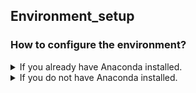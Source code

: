 ## Environment_setup

### How to configure the environment?

<details><summary> If you already have Anaconda installed. </summary>
<p>
If you already have anaconda installed, it's great! You will only need to run the following command in your command line / terminal / bash, after navigating to this folder.

```
conda env create -f DeepContrast.yml
```

Anaconda shall be able to configure the environment correctly.

<details><summary> If it works. </summary>
<p>
  Congrats! Nothing else to say.
</p>
</details>

<details><summary> If it doesn't work. </summary>
<p>
You may need to manually install the packages.
  
  You have the following options.
  
  <details><summary> 1. [RECOMMENDED] As a shortcut, you can try the following commands. We tested it on a Windows computer to reproduce an environment that can run the scripts. </summary>
<p>

```
conda create -n DeepContrast

conda activate DeepContrast
conda install python=3.7 numpy scipy scikit-image scikit-learn seaborn -c anaconda
conda install pytorch torchvision cudatoolkit=10.2 -c pytorch
conda install nibabel tqdm -c conda-forge
```

Remember to hit 'y' followed by 'Enter' / 'Return' to allow installation of packages.

Further, if you experience the "Intel MKL FATAL ERROR: Cannot load libmkl_intel_thread.dylib" error when running the script after configuration of the environment, you can try to execute the following command:

```
conda install nomkl numpy scipy scikit-learn numexpr
```

</p>
</details>

  <details><summary> 2. The exhaustive (but maybe unnecessary) list, directly exported from the environment where we developed the model, can be found here. </summary>
<p>
  
```
channels:
  - simpleitk
  - bioconda
  - anaconda
  - conda-forge
  - defaults
dependencies:
  - _pytorch_select=0.2=gpu_0
  - alabaster=0.7.12=py37_0
  - argh=0.26.2=py37_0
  - asn1crypto=1.2.0=py37_0
  - astroid=2.3.3=py37_0
  - atomicwrites=1.3.0=py37_1
  - attrs=19.3.0=py_0
  - autopep8=1.4.4=py_0
  - babel=2.7.0=py_0
  - backcall=0.1.0=py37_0
  - blas=1.0=mkl
  - bleach=3.1.0=py37_0
  - ca-certificates=2020.4.5.2=hecda079_0
  - certifi=2020.4.5.2=py37hc8dfbb8_0
  - cffi=1.13.2=py37h2e261b9_0
  - chardet=3.0.4=py37_1003
  - cloudpickle=1.2.2=py_0
  - cryptography=2.8=py37h1ba5d50_0
  - cudatoolkit=10.0.130=0
  - cudnn=7.6.5=cuda10.0_0
  - cycler=0.10.0=py37_0
  - cytoolz=0.10.1=py37h7b6447c_0
  - dask-core=2.9.0=py_0
  - dbus=1.13.12=h746ee38_0
  - decorator=4.4.1=py_0
  - defusedxml=0.6.0=py_0
  - diff-match-patch=20181111=py_0
  - docutils=0.15.2=py37_0
  - entrypoints=0.3=py37_0
  - expat=2.2.6=he6710b0_0
  - fastdtw=0.2.0=py_1
  - flake8=3.7.9=py37_0
  - fontconfig=2.13.0=h9420a91_0
  - freetype=2.9.1=h8a8886c_1
  - future=0.18.2=py37_0
  - git=2.23.0=pl526hacde149_0
  - glib=2.56.2=hd408876_0
  - gmp=6.1.2=hb3b607b_0
  - gst-plugins-base=1.14.0=hbbd80ab_1
  - gstreamer=1.14.0=hb453b48_1
  - h5py=2.9.0=py37h7918eee_0
  - hdf5=1.10.4=hb1b8bf9_0
  - icu=58.2=h211956c_0
  - idna=2.8=py37_0
  - imageio=2.6.1=py37_0
  - imagesize=1.1.0=py37_0
  - importlib_metadata=1.3.0=py37_0
  - intel-openmp=2019.5=281
  - intervaltree=3.0.2=py_0
  - ipykernel=5.1.3=py37h39e3cac_0
  - ipython=7.10.2=py37h39e3cac_0
  - ipython_genutils=0.2.0=py37_0
  - ipywidgets=7.5.1=py_0
  - isort=4.3.21=py37_0
  - jedi=0.14.1=py37_0
  - jeepney=0.4.1=py_0
  - jinja2=2.10.3=py_0
  - joblib=0.14.1=py_0
  - jpeg=9b=habf39ab_1
  - json5=0.8.5=py_0
  - jsonschema=3.2.0=py37_0
  - jupyter=1.0.0=py37_7
  - jupyter_client=5.3.4=py37_0
  - jupyter_console=6.0.0=py37_0
  - jupyter_core=4.6.1=py37_0
  - jupyterlab=1.2.4=pyhf63ae98_0
  - jupyterlab_server=1.0.6=py_0
  - keyring=20.0.0=py37_0
  - kiwisolver=1.1.0=py37he6710b0_0
  - krb5=1.16.4=h173b8e3_0
  - lazy-object-proxy=1.4.3=py37h7b6447c_0
  - libcurl=7.67.0=h20c2e04_0
  - libedit=3.1.20181209=hc058e9b_0
  - libffi=3.2.1=h4deb6c0_3
  - libgcc-ng=9.1.0=hdf63c60_0
  - libgfortran-ng=7.3.0=hdf63c60_0
  - libpng=1.6.37=hbc83047_0
  - libsodium=1.0.16=h1bed415_0
  - libspatialindex=1.9.3=he6710b0_0
  - libssh2=1.8.2=h1ba5d50_0
  - libstdcxx-ng=9.1.0=hdf63c60_0
  - libtiff=4.1.0=h2733197_0
  - libuuid=1.0.3=h1bed415_2
  - libxcb=1.13=h1bed415_1
  - libxml2=2.9.9=hea5a465_1
  - markupsafe=1.1.1=py37h7b6447c_0
  - matplotlib=3.1.1=py37h5429711_0
  - matplotlib-base=3.1.3=py37hef1b27d_0
  - mccabe=0.6.1=py37_1
  - mistune=0.8.4=py37h7b6447c_0
  - mkl=2019.5=281
  - mkl-service=2.3.0=py37he904b0f_0
  - mkl_fft=1.0.15=py37ha843d7b_0
  - mkl_random=1.1.0=py37hd6b4f25_0
  - more-itertools=8.0.2=py_0
  - nbconvert=5.6.1=py37_0
  - nbformat=4.4.0=py37_0
  - ncurses=6.1=he6710b0_1
  - networkx=2.4=py_0
  - nibabel=3.0.0=py_0
  - nilearn=0.6.2=pyh5ca1d4c_0
  - ninja=1.9.0=py37hfd86e86_0
  - notebook=6.0.2=py37_0
  - numpy=1.17.4=py37hc1035e2_0
  - numpy-base=1.17.4=py37hde5b4d6_0
  - numpydoc=0.9.1=py_0
  - olefile=0.46=py37_0
  - openssl=1.1.1g=h516909a_0
  - packaging=19.2=py_0
  - pandas=0.25.3=py37he6710b0_0
  - pandoc=2.2.3.2=0
  - pandocfilters=1.4.2=py37_1
  - parso=0.5.2=py_0
  - pathtools=0.1.2=py_1
  - patsy=0.5.1=py37_0
  - pcre=8.43=he6710b0_0
  - perl=5.26.2=h14c3975_0
  - pexpect=4.7.0=py37_0
  - pickleshare=0.7.5=py37_0
  - pillow=6.2.1=py37h34e0f95_0
  - pip=20.0.2=py37_1
  - pluggy=0.13.1=py37_0
  - prometheus_client=0.7.1=py_0
  - prompt_toolkit=2.0.9=py37_0
  - psutil=5.6.7=py37h7b6447c_0
  - ptyprocess=0.6.0=py37_0
  - pycodestyle=2.5.0=py37_0
  - pycparser=2.19=py37_0
  - pydicom=1.3.0=py_0
  - pydocstyle=4.0.1=py_0
  - pyflakes=2.1.1=py37_0
  - pygments=2.5.2=py_0
  - pylint=2.4.4=py37_0
  - pympler=0.7=py_0
  - pyopenssl=19.1.0=py37_0
  - pyparsing=2.4.5=py_0
  - pyqt=5.9.2=py37h22d08a2_1
  - pyrsistent=0.15.6=py37h7b6447c_0
  - pysocks=1.7.1=py37_0
  - python=3.7.5=h0371630_0
  - python-dateutil=2.8.1=py_0
  - python-jsonrpc-server=0.3.2=py_0
  - python-language-server=0.31.2=py37_0
  - python_abi=3.7=1_cp37m
  - pytorch=1.3.1=cuda100py37h53c1284_0
  - pytz=2019.3=py_0
  - pywavelets=1.1.1=py37h7b6447c_0
  - pyxdg=0.26=py_0
  - pyyaml=5.2=py37h7b6447c_0
  - pyzmq=18.1.0=py37he6710b0_0
  - qdarkstyle=2.7=py_0
  - qt=5.9.7=h5867ecd_1
  - qtawesome=0.6.0=py_0
  - qtconsole=4.6.0=py_0
  - qtpy=1.9.0=py_0
  - readline=7.0=h7b6447c_5
  - requests=2.22.0=py37_1
  - rope=0.14.0=py_0
  - rtree=0.8.3=py37_0
  - scikit-image=0.15.0=py37he6710b0_0
  - scikit-learn=0.22=py37hd81dba3_0
  - scipy=1.3.2=py37h7c811a0_0
  - seaborn=0.9.0=pyh91ea838_1
  - secretstorage=3.1.1=py37_0
  - send2trash=1.5.0=py37_0
  - setuptools=42.0.2=py37_0
  - simpleitk=1.2.4=py37hf484d3e_0
  - sip=4.19.13=py37he6710b0_0
  - six=1.13.0=py37_0
  - snowballstemmer=2.0.0=py_0
  - sortedcontainers=2.1.0=py37_0
  - sphinx=2.3.0=py_0
  - sphinxcontrib-applehelp=1.0.1=py_0
  - sphinxcontrib-devhelp=1.0.1=py_0
  - sphinxcontrib-htmlhelp=1.0.2=py_0
  - sphinxcontrib-jsmath=1.0.1=py_0
  - sphinxcontrib-qthelp=1.0.2=py_0
  - sphinxcontrib-serializinghtml=1.1.3=py_0
  - spyder=4.0.0=py37_0
  - spyder-kernels=1.8.1=py37_0
  - sqlite=3.30.1=h7b6447c_0
  - statsmodels=0.10.1=py37hdd07704_0
  - terminado=0.8.3=py37_0
  - testpath=0.4.4=py_0
  - tk=8.6.8=hbc83047_0
  - toolz=0.10.0=py_0
  - torchvision=0.4.2=cuda100py37hecfc37a_0
  - tornado=6.0.3=py37h7b6447c_0
  - tqdm=4.43.0=py_0
  - traitlets=4.3.3=py37_0
  - ujson=1.35=py37h14c3975_0
  - urllib3=1.25.7=py37_0
  - watchdog=0.9.0=py37_1
  - wcwidth=0.1.7=py37_0
  - webencodings=0.5.1=py37_1
  - wheel=0.33.6=py37_0
  - widgetsnbextension=3.5.1=py37_0
  - wrapt=1.11.2=py37h7b6447c_0
  - wurlitzer=2.0.0=py37_0
  - xlrd=1.2.0=py37_0
  - xz=5.2.4=h14c3975_4
  - yaml=0.1.7=h96e3832_1
  - yapf=0.28.0=py_0
  - zeromq=4.3.1=he6710b0_3
  - zipp=0.6.0=py_0
  - zlib=1.2.11=h7b6447c_3
  - zstd=1.3.7=h0b5b093_0
  - pip:
    - absl-py==0.9.0
    - click==7.1.1
    - mpmath==1.1.0
    - pytorch-msssim==0.1
    - robust-loss-pytorch==0.0.2
    - torch-dct==0.1.5
    - torchio==0.13.16
```
</p>
</details>
  
</p>
</details>

</p>
</details>


<details><summary> If you do not have Anaconda installed. </summary>
<p>
  You can refer to this tutorial: https://github.com/RnR-2018/Deep-learning-with-PyTorch-and-GCP/tree/master/Step01_manage_anaconda_on_GCP.
</p>
</details>
